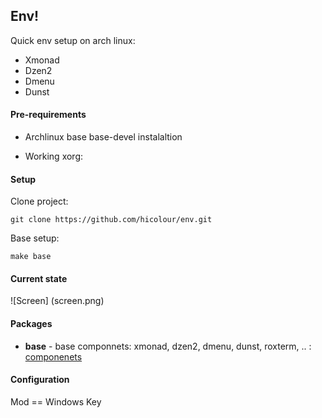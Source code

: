 ## Env! 

Quick env setup on arch linux:

* Xmonad 
* Dzen2 
* Dmenu 
* Dunst  


#### Pre-requirements

* Archlinux base base-devel instalaltion 

* Working xorg:
	

#### Setup

Clone project:

	git clone https://github.com/hicolour/env.git


Base setup: 

    make base



#### Current state


![Screen] (screen.png)


#### Packages

 * **base** - base componnets: xmonad, dzen2, dmenu, dunst, roxterm, .. : [componenets](.utills/install-base.sh)


#### Configuration

Mod == Windows Key


